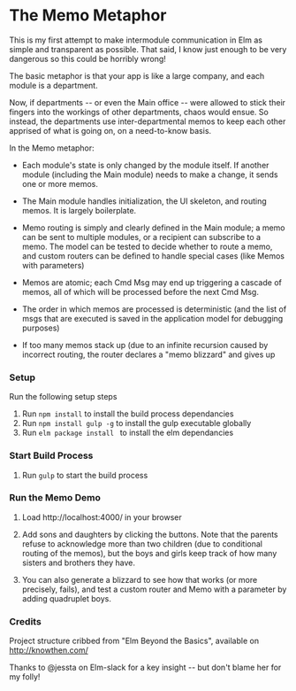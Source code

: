# The Memo Metaphor

This is my first attempt to make intermodule communication in Elm as simple and transparent
as possible. That said, I know just enough to be very dangerous so this could be horribly
wrong!

The basic metaphor is that your app is like a large company, and each module is a department.

Now, if departments -- or even the Main office -- were allowed to stick their fingers into
the workings of other departments, chaos would ensue. So instead, the departments use
inter-departmental memos to keep each other apprised of what is going on, on a need-to-know
basis.

In the Memo metaphor:

* Each module's state is only changed by the module itself. If another module
(including the Main module) needs to make a change, it sends one or more memos.

* The Main module handles initialization, the UI skeleton, and routing memos.
It is largely boilerplate.

* Memo routing is simply and clearly defined in the Main module; a memo can be
sent to multiple modules, or a recipient can subscribe to a memo. The model
can be tested to decide whether to route a memo, and custom routers can be
defined to handle special cases (like Memos with parameters)

* Memos are atomic; each Cmd Msg may end up triggering a cascade of memos, all
of which will be processed before the next Cmd Msg.

* The order in which memos are processed is deterministic (and the list of msgs
that are executed is saved in the application model for debugging purposes)

* If too many memos stack up (due to an infinite recursion caused by incorrect
routing, the router declares a "memo blizzard" and gives up

### Setup

Run the following setup steps

1. Run `npm install` to install the build process dependancies
2. Run `npm install gulp -g` to install the gulp executable globally
3. Run `elm package install ` to install the elm dependancies

### Start Build Process

1. Run `gulp` to start the build process

### Run the Memo Demo

1. Load http://localhost:4000/ in your browser

2. Add sons and daughters by clicking the buttons. Note that the parents
refuse to acknowledge more than two children (due to conditional routing
of the memos), but the boys and girls keep track of how many sisters and
brothers they have.

3. You can also generate a blizzard to see how that works (or more precisely,
fails), and test a custom router and Memo with a parameter by adding
quadruplet boys.

### Credits

Project structure cribbed from "Elm Beyond the Basics", available on http://knowthen.com/

Thanks to @jessta on Elm-slack for a key insight -- but don't blame her for my folly!
